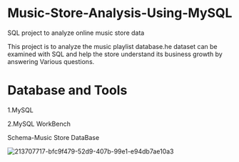 # Music-Store-Analysis-Using-MySQL

SQL project to analyze online music store data

This project is to analyze the music playlist database.he dataset can be examined with SQL and help the store understand its business growth by answering Various questions.

# Database and Tools
1.MySQL 

2.MySQL WorkBench

Schema-Music Store DataBase



![213707717-bfc9f479-52d9-407b-99e1-e94db7ae10a3](https://github.com/Necromancer1312/Music-Store-Analysis-Using-MySQL/assets/71268411/c53c64ba-621a-401d-9991-2691ef223425)
